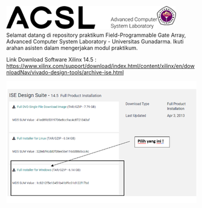 <img align="left" src="images/logo.png" width="400">
<img align="left" src="images/logo_ug.jpg" width="50">
<br/><br/><br/><br/>
Selamat datang di repository praktikum Field-Programmable Gate Array, Advanced Computer System Laboratory - Universitas Gunadarma. 
Ikuti arahan asisten dalam mengerjakan modul praktikum.
<br/>

Link Download Software Xilinx 14.5 : 
https://www.xilinx.com/support/download/index.html/content/xilinx/en/downloadNav/vivado-design-tools/archive-ise.html

<img align="left" src="images/download.png" >

